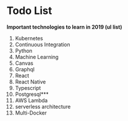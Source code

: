  # Todo List

**Important technologies to learn in 2019 (ul list)**
1. Kubernetes
2. Continuous Integration
3. Python
4. Machine Learning
5. Canvas
6. Graphql
7. React
8. React Native
9. Typescript
10. Postgresql***
11. AWS Lambda
12. serverless architecture
13. Multi-Docker
